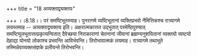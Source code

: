 +++
title = "18 अव्यक्ताद्व्यक्तयः"

+++
।।8.18।। परं समष्टिभूतस्याह। पुनरागमे व्यष्टिभूतानां व्यक्तिप्रभवो
नैमित्तिकश्च रात्र्यागमे लयस्तमाह -- अव्यक्ताद्व्यक्तय इति।
अक्षरात्मकात्तत उद्भूतात् परमेष्ठिपुरुषात्
समष्टिमूलभूतात्तत्प्रकृत्यन्वितात् दैवेच्छया निराकाराणां चेतनानां
जीवानां ब्रह्मण्यनुशयितानां व्यक्तयो व्यष्टयो देहाद्या योनयो लोकाश्च
प्रभवन्ति आविर्भवन्ति। तिरोभावात्मकं लयमाह। रात्र्यागमे तथाभूते
तस्मिन्नेवाव्यक्तसंज्ञके प्रलीयन्ते तिरोभवन्ति।
